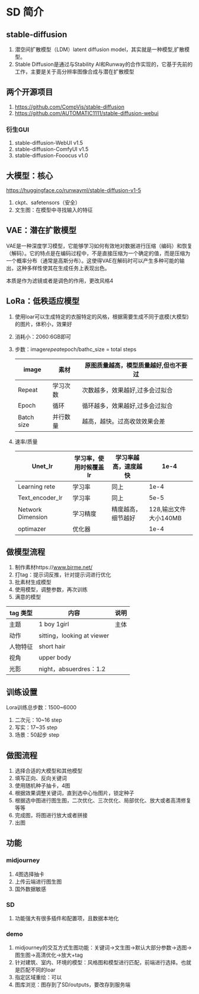 # SD 简介

## stable-diffusion

1. 潜空间扩散模型（LDM）latent diffusion model，其实就是一种模型,扩散模型。
2. Stable Diffusion是通过与Stability AI和Runway的合作实现的，它基于先前的工作，主要是关于高分辨率图像合成与潜在扩散模型

## 两个开源项目

1. https://github.com/CompVis/stable-diffusion
2. https://github.com/AUTOMATIC1111/stable-diffusion-webui

### 衍生GUI

1. stable-diffusion-WebUI v1.5
2. stable-diffusion-ComfyUI v1.5
3. stable-diffusion-Fooocus v1.0

## 大模型：核心

https://huggingface.co/runwayml/stable-diffusion-v1-5

1. ckpt、safetensors（安全）
2. 文生图：在模型中寻找输入的特征

## VAE：潜在扩散模型

VAE是一种深度学习模型，它能够学习如何有效地对数据进行压缩（编码）和恢复（解码）。它的特点是在编码过程中，不是直接压缩为一个确定的值，而是压缩为一个概率分布（通常是高斯分布）。这使得VAE在解码时可以产生多种可能的输出，这种多样性使其在生成任务上表现出色。

本质是作为滤镜或者是调色的作用，更改风格4

## LoRa：低秩适应模型

1. 使用loar可以生成特定的衣服特定的风格，根据需要生成不同于底模(大模型)的图片，体积小，效果好

2. 消耗小：2060:6GB即可

3. 步数：image*repeat*epoch/bathc_size = total steps

   | image      | 素材     | 原图质量越高，模型质量越好,但也不要过 |
   | ---------- | -------- | ------------------------------------- |
   | Repeat     | 学习次数 | 次数越多，效果越好,过多会过拟合       |
   | Epoch      | 循环     | 循环越多，效果越好,过多会过拟合       |
   | Batch size | 并行数量 | 越高，越快。过高收敛效果会差          |

4. 速率/质量

   | Unet_lr           | 学习率，使用时候覆盖lr | 学习率越高，速度越快 | 1e-4                  |
   | ----------------- | ---------------------- | -------------------- | --------------------- |
   | Learning rete     | 学习率                 | 同上                 | 1e-4                  |
   | Text_encoder_lr   | 学习率                 | 同上                 | 5e-5                  |
   | Network Dimension | 学习精度               | 精度越高，细节越好   | 128,输出文件大小140MB |
   | optimazer         | 优化器                 |                      | 1e-4                  |

## 做模型流程

1. 制作素材https://www.birme.net/
2. 打tag：提示词反推，针对提示词进行优化
3. 批素材生成模型
4. 使用模型，调整参数，再次训练
5. 满意的模型

| tag 类型 | 内容                       | 说明 |
| -------- | -------------------------- | ---- |
| 主题     | 1 boy 1girl                | 主体 |
| 动作     | sitting，looking at viewer |      |
| 人物特征 | short hair                 |      |
| 视角     | upper body                 |      |
| 光影     | night，absuerdres：1.2     |      |

## 训练设置

Lora训练总步数：1500~6000

1. 二次元：10~16 step
2. 写实：17~35 step
3. 场景：50起步 step

## 做图流程

1. 选择合适的大模型和其他模型
2. 填写正向、反向关键词
3. 使用随机种子抽卡，4图
4. 根据效果调整关键词，直到选中心怡图片，锁定种子
5. 根据选中图进行图生图，二次优化、三次优化、局部优化、放大或者高清修复等等
6. 完成图，将图进行放大或者拼接
7. 出图

## 功能

### midjourney

1. 4图选择抽卡
2. 上传云端进行图生图
3. 国外数据敏感

### SD

1. 功能强大有很多插件和配置项，且数据本地化

### demo

1. midjourney的交互方式生图功能：关键词->文生图->默认大部分参数->选图->图生图->高清优化->放大+tag
2. 针对建筑、室内、环境的模型：风格图和模型进行匹配，前端进行选择。也就是匹配不同的loar
3. 指定区域重绘：可以
4. 图库浏览：图存到了SD/outputs，要改存到服务端